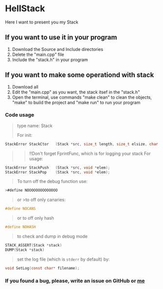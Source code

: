 # HellStack

Here I want to present you my Stack

## If you want to use it in your program 
 1. Download the Source and Include directories
 2. Delete the "main.cpp" file
 3. Include the "stack.h" in your program

## If you want to make some operationd with stack
 1. Download all
 2. Edit the "main.cpp" as you want, the stack itsef in the "stack.h"
 3. Open the terminal, use commands "make clean" to clean the objects, "make" to build the project and "make run" to run your program

### Code usage 
>type name: Stack
>
>For init:
```c
StackError StackCtor   (Stack *src, size_t length, size_t elsize, char toxicvalue, void (*FprintFunc)(FILE* flog, void* elem));
```
>>!!Don't forget FprintFunc, which is for logging your stack
>For usage:
```c
StackError StackPush   (Stack *src, void *elem);
StackError StackPop    (Stack *src, void *elem);
```
>To turn off the debug function use:
```c
>#define NOOOOOOOOOOOOOO
```
> or >to off only canaries:
```c
#define NOCANS
```
>or to off only hash
```c
#define NOHASH
```
> to check and dump in debug mode
```c
STACK_ASSERT(Stack *stack)
DUMP(Stack *stack)
```
> set the log file (which is ```stderr``` by default) by:
```c
void SetLog(const char* filename);
```

### If you found a bug, please, write an issue on GitHub or [me](https://t.me/Tea2Taler)

